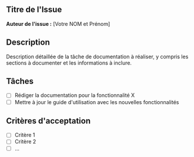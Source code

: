 ## Titre de l'Issue 
**Auteur de l'issue :** [Votre NOM et Prénom]

## Description 
Description détaillée de la tâche de documentation à réaliser, y compris les sections à documenter et les informations à inclure.

## Tâches 
- [ ] Rédiger la documentation pour la fonctionnalité X
- [ ] Mettre à jour le guide d'utilisation avec les nouvelles fonctionnalités

## Critères d'acceptation 
- [ ] Critère 1
- [ ] Critère 2
- [ ] ...
